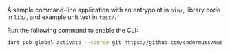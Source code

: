 A sample command-line application with an entrypoint in `bin/`, library code
in `lib/`, and example unit test in `test/`.

Run the following command to enable the CLI:

```sh
dart pub global activate --source git https://github.com/codermuss/mus.git
```
